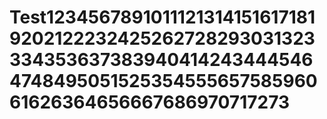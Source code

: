 # Test12345678910111213141516171819202122232425262728293031323334353637383940414243444546474849505152535455565758596061626364656667686970717273